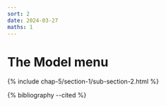 ```yaml
---
sort: 2
date: 2024-03-27
maths: 1
---
```


# The Model menu

{% include chap-5/section-1/sub-section-2.html %}

{% bibliography --cited %}

